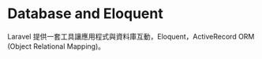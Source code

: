 # Database and Eloquent

Laravel 提供一套工具讓應用程式與資料庫互動，Eloquent，ActiveRecord ORM (Object Relational Mapping)。
